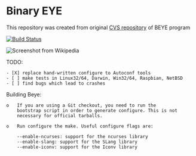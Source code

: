 # Binary EYE

This repository was created from original [CVS
repository](https://sourceforge.net/projects/beye/) of BEYE program

[![Build Status](https://travis-ci.org/widgetii/beye.svg?branch=master)](https://travis-ci.org/widgetii/beye)

![Screenshot from Wikipedia](https://upload.wikimedia.org/wikipedia/commons/b/b6/Biew_ss.png)

TODO:

    - [X] replace hand-written configure to Autoconf tools
    - [ ] make tests in Linux32/64, Darwin, Win32/64, Raspbian, NetBSD 
    - [ ] find bugs which lead to crashes

Building Beye:

    o   If you are using a Git checkout, you need to run the
        bootstrap script in order to generate configure. This is not
        necessary for official tarballs.

    o   Run configure the make. Useful configure flags are:

        --enable-ncurses: support for the ncurses library
        --enable-slang: support for the SLang library
        --enable-iconv: support for the Iconv library

